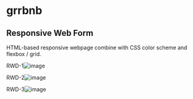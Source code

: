 # grrbnb
## Responsive Web Form

HTML-based responsive webpage combine with CSS color scheme and flexbox / grid.

RWD-1![image](https://user-images.githubusercontent.com/72397626/117514733-97996380-af62-11eb-980f-d75c393a7938.png)

RWD-2![image](https://user-images.githubusercontent.com/72397626/117514739-99fbbd80-af62-11eb-857e-88486d0b4219.png)

RWD-3![image](https://user-images.githubusercontent.com/72397626/117514746-9d8f4480-af62-11eb-8d12-03532a349b6e.png)

